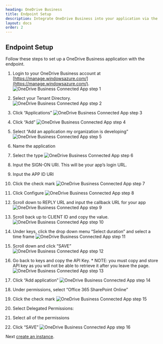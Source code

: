 ```yaml
---
heading: OneDrive Business
title: Endpoint Setup
description: Integrate OneDrive Business into your application via the Cloud Elements APIs.
layout: docs
order: 2
---
```

## Endpoint Setup

Follow these steps to set up a OneDrive Business application with the endpoint.

1. Login to your OneDrive Business account at [https://manage.windowsazure.com/](https://manage.windowsazure.com/).
![OneDrive Business Connected App step 1](http://cloud-elements.com/wp-content/uploads/2015/06/OneDriveBusinessAPI1.png)

2. Select your Tenant Directory.
![OneDrive Business Connected App step 2](http://cloud-elements.com/wp-content/uploads/2015/06/OneDriveBusinessAPI2.png)

3. Click “Applications”
![OneDrive Business Connected App step 3](http://cloud-elements.com/wp-content/uploads/2015/06/OneDriveBusinessAPI3.png)

4. Click “Add”
![OneDrive Business Connected App step 4](http://cloud-elements.com/wp-content/uploads/2015/06/OneDriveBusinessAPI4.png)

5. Select “Add an application my organization is developing”
![OneDrive Business Connected App step 5](http://cloud-elements.com/wp-content/uploads/2015/06/OneDriveBusinessAPI5.png)

6. Name the application

7. Select the type
![OneDrive Business Connected App step 6](http://cloud-elements.com/wp-content/uploads/2015/06/OneDriveBusinessAPI6.png)

8. Input the SIGN-ON URI.  This will be your app’s login URL.

9. Input the APP ID URI

10. Click the check mark
![OneDrive Business Connected App step 7](http://cloud-elements.com/wp-content/uploads/2015/06/OneDriveBusinessAPI7.png)

11. Click Configure
![OneDrive Business Connected App step 8](http://cloud-elements.com/wp-content/uploads/2015/06/OneDriveBusinessAPI8.png)

12. Scroll down to REPLY URL and input the callback URL for your app
![OneDrive Business Connected App step 9](http://cloud-elements.com/wp-content/uploads/2015/06/OneDriveBusinessAPI9.png)

13. Scroll back up to CLIENT ID and copy the value.
![OneDrive Business Connected App step 10](http://cloud-elements.com/wp-content/uploads/2015/06/OneDriveBusinessAPI10.png)

14. Under keys, click the drop down menu “Select duration” and select a time frame
![OneDrive Business Connected App step 11](http://cloud-elements.com/wp-content/uploads/2015/06/OneDriveBusinessAPI11.png)

15. Scroll down and click “SAVE”
![OneDrive Business Connected App step 12](http://cloud-elements.com/wp-content/uploads/2015/06/OneDriveBusinessAPI12.png)

16. Go back to keys and copy the API Key.  * NOTE: you must copy and store API key as you will not be able to retrieve it after you leave the page.
![OneDrive Business Connected App step 13](http://cloud-elements.com/wp-content/uploads/2015/06/OneDriveBusinessAPI13.png)

17. Click “Add application”
![OneDrive Business Connected App step 14](http://cloud-elements.com/wp-content/uploads/2015/06/OneDriveBusinessAPI14.png)

18. Under permissions, select “Office 365 SharePoint Online”

19. Click the check mark
![OneDrive Business Connected App step 15](http://cloud-elements.com/wp-content/uploads/2015/06/OneDriveBusinessAPI15.png)

20. Select Delegated Permissions:

21. Select all of the permissions

22. Click “SAVE”
![OneDrive Business Connected App step 16](http://cloud-elements.com/wp-content/uploads/2015/06/OneDriveBusinessAPI16.png)

Next [create an instance](onedrivebusiness-create-instance.html).
